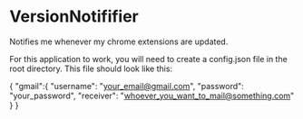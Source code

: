 # VersionNotififier
Notifies me whenever my chrome extensions are updated.

For this application to work, you will need to create a config.json file in the root directory.
This file should look like this: 

{
  "gmail":{
    "username": "your_email@gmail.com",
    "password": "your_password",
    "receiver": "whoever_you_want_to_mail@something.com"
  }
}

